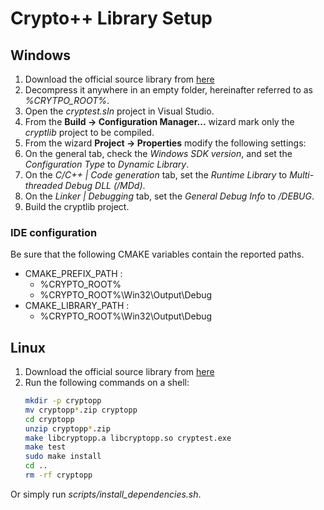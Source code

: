 # Crypto++ Library Setup

## Windows
1. Download the official source library from [here](https://cryptopp.com/cryptopp820.zip)  
2. Decompress it anywhere in an empty folder, hereinafter referred to as _%CRYTPO_ROOT%_.
3. Open the _cryptest.sln_ project in Visual Studio.  
4. From the **Build -> Configuration Manager...** wizard mark only the _cryptlib_ project to be compiled.  
5. From the wizard **Project -> Properties** modify the following settings:  
6. On the general tab, check the _Windows SDK version_, and set the _Configuration Type_ to _Dynamic Library_.  
7. On the _C/C++ | Code generation_ tab, set the _Runtime Library_ to _Multi-threaded Debug DLL (/MDd)_.  
8. On the _Linker | Debugging_ tab, set the _General Debug Info_ to _/DEBUG_.  
9. Build the cryptlib project.

### IDE configuration
Be sure that the following CMAKE variables contain the reported paths.  
- CMAKE_PREFIX_PATH :
   - %CRYPTO_ROOT%
   - %CRYPTO_ROOT%\Win32\Output\Debug
- CMAKE_LIBRARY_PATH :
   - %CRYPTO_ROOT%\Win32\Output\Debug
   
## Linux
1. Download the official source library from [here](https://www.cryptopp.com/#download)
2. Run the following commands on a shell:
    ```bash
    mkdir -p cryptopp
    mv cryptopp*.zip cryptopp
    cd cryptopp
    unzip cryptopp*.zip
    make libcryptopp.a libcryptopp.so cryptest.exe
    make test
    sudo make install
    cd ..
    rm -rf cryptopp
    ```
Or simply run *scripts/install_dependencies.sh*.
